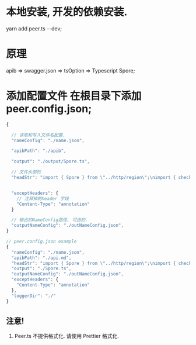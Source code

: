 # 本地安装, 开发的依赖安装.

yarn add peer.ts --dev;

# 原理

apib => swagger.json => tsOption => Typescript Spore;

# 添加配置文件 在根目录下添加 peer.config.json;

```js
{

  // 读取和写入文件名配置.
  "nameConfig": "./name.json",

  "apibPath": "./apib",

  "output": "./output/Spore.ts",

  // 文件头部的
  "headStr": "import { Spore } from \"../http/region\";\nimport { checki } from \"../../utils/checkOperator\";\n type integer = number;",


  "exceptHeaders": {
    // 注释掉的header 字段
    "Content-Type": "annotation"
  }

  // 输出的NameConfig路径, 可选的.
  "outputNameConfig": "./outNameConfig.json",
}

// peer.config.json example
{
  "nameConfig": "./name.json",
  "apibPath": "./api.md",
  "headStr": "import { Spore } from \"../http/region\";\nimport { checki } from \"../../utils/checkOperator\";\n type integer = number;",
  "output": "./Spore.ts",
  "outputNameConfig": "./outNameConfig.json",
  "exceptHeaders": {
    "Content-Type": "annotation"
  },
  "loggerDir": "./"
}

```

## 注意!

1. Peer.ts 不提供格式化. 请使用 Prettier 格式化.
